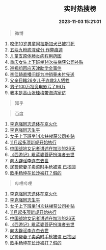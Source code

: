 <div align="center"><h2>实时热搜榜</h2><h4>2023-11-03 15:21:01</h4></div>

> 微博  

1. [咬伤10岁男童阿拉斯加犬已被打死](https://s.weibo.com/weibo?q=%23%E5%92%AC%E4%BC%A410%E5%B2%81%E7%94%B7%E7%AB%A5%E9%98%BF%E6%8B%89%E6%96%AF%E5%8A%A0%E7%8A%AC%E5%B7%B2%E8%A2%AB%E6%89%93%E6%AD%BB%23&t=31&band_rank=1&Refer=top)<br />
2. [五块九粉底液成分 作弊痕迹](https://s.weibo.com/weibo?q=%E4%BA%94%E5%9D%97%E4%B9%9D%E7%B2%89%E5%BA%95%E6%B6%B2%E6%88%90%E5%88%86%20%E4%BD%9C%E5%BC%8A%E7%97%95%E8%BF%B9&t=31&band_rank=2&Refer=top)<br />
3. [儿童支原体肺炎病程用药图](https://s.weibo.com/weibo?q=%23%E5%84%BF%E7%AB%A5%E6%94%AF%E5%8E%9F%E4%BD%93%E8%82%BA%E7%82%8E%E7%97%85%E7%A8%8B%E7%94%A8%E8%8D%AF%E5%9B%BE%23&t=31&band_rank=3&Refer=top)<br />
4. [重庆女生上下班坐14次扶梯获公司补贴](https://s.weibo.com/weibo?q=%23%E9%87%8D%E5%BA%86%E5%A5%B3%E7%94%9F%E4%B8%8A%E4%B8%8B%E7%8F%AD%E5%9D%9014%E6%AC%A1%E6%89%B6%E6%A2%AF%E8%8E%B7%E5%85%AC%E5%8F%B8%E8%A1%A5%E8%B4%B4%23&t=31&band_rank=4&Refer=top)<br />
5. [巡视组回应天津助学金事件](https://s.weibo.com/weibo?q=%23%E5%B7%A1%E8%A7%86%E7%BB%84%E5%9B%9E%E5%BA%94%E5%A4%A9%E6%B4%A5%E5%8A%A9%E5%AD%A6%E9%87%91%E4%BA%8B%E4%BB%B6%23&t=31&band_rank=5&Refer=top)<br />
6. [李佳琦直播间疑为冲销量未付先送](https://s.weibo.com/weibo?q=%23%E6%9D%8E%E4%BD%B3%E7%90%A6%E7%9B%B4%E6%92%AD%E9%97%B4%E7%96%91%E4%B8%BA%E5%86%B2%E9%94%80%E9%87%8F%E6%9C%AA%E4%BB%98%E5%85%88%E9%80%81%23&t=31&band_rank=6&Refer=top)<br />
7. [父亲目睹26岁儿子连救3人牺牲](https://s.weibo.com/weibo?q=%23%E7%88%B6%E4%BA%B2%E7%9B%AE%E7%9D%B926%E5%B2%81%E5%84%BF%E5%AD%90%E8%BF%9E%E6%95%913%E4%BA%BA%E7%89%BA%E7%89%B2%23&t=31&band_rank=7&Refer=top)<br />
8. [男子100万投资电影亏了96万](https://s.weibo.com/weibo?q=%23%E7%94%B7%E5%AD%90100%E4%B8%87%E6%8A%95%E8%B5%84%E7%94%B5%E5%BD%B1%E4%BA%8F%E4%BA%8696%E4%B8%87%23&t=31&band_rank=8&Refer=top)<br />
9. [我本是高山张桂梅带海清家访](https://s.weibo.com/weibo?q=%23%E6%88%91%E6%9C%AC%E6%98%AF%E9%AB%98%E5%B1%B1%E5%BC%A0%E6%A1%82%E6%A2%85%E5%B8%A6%E6%B5%B7%E6%B8%85%E5%AE%B6%E8%AE%BF%23&t=31&band_rank=9&Refer=top)<br />

> 知乎  


> 百度  

1. [李克强同志遗体在京火化](https://www.baidu.com/s?wd=%E6%9D%8E%E5%85%8B%E5%BC%BA%E5%90%8C%E5%BF%97%E9%81%97%E4%BD%93%E5%9C%A8%E4%BA%AC%E7%81%AB%E5%8C%96&sa=fyb_news&rsv_dl=fyb_news)<br />
2. [李克强同志生平](https://www.baidu.com/s?wd=%E6%9D%8E%E5%85%8B%E5%BC%BA%E5%90%8C%E5%BF%97%E7%94%9F%E5%B9%B3&sa=fyb_news&rsv_dl=fyb_news)<br />
3. [女子上下班坐14次扶梯获公司补贴](https://www.baidu.com/s?wd=%E5%A5%B3%E5%AD%90%E4%B8%8A%E4%B8%8B%E7%8F%AD%E5%9D%9014%E6%AC%A1%E6%89%B6%E6%A2%AF%E8%8E%B7%E5%85%AC%E5%8F%B8%E8%A1%A5%E8%B4%B4&sa=fyb_news&rsv_dl=fyb_news)<br />
4. [11月起多项新规开始执行](https://www.baidu.com/s?wd=11%E6%9C%88%E8%B5%B7%E5%A4%9A%E9%A1%B9%E6%96%B0%E8%A7%84%E5%BC%80%E5%A7%8B%E6%89%A7%E8%A1%8C&sa=fyb_news&rsv_dl=fyb_news)<br />
5. [中国战地女记者讲述在加沙的26天](https://www.baidu.com/s?wd=%E4%B8%AD%E5%9B%BD%E6%88%98%E5%9C%B0%E5%A5%B3%E8%AE%B0%E8%80%85%E8%AE%B2%E8%BF%B0%E5%9C%A8%E5%8A%A0%E6%B2%99%E7%9A%8426%E5%A4%A9&sa=fyb_news&rsv_dl=fyb_news)<br />
6. [《西游记》毗蓝婆菩萨扮演者去世](https://www.baidu.com/s?wd=%E3%80%8A%E8%A5%BF%E6%B8%B8%E8%AE%B0%E3%80%8B%E6%AF%97%E8%93%9D%E5%A9%86%E8%8F%A9%E8%90%A8%E6%89%AE%E6%BC%94%E8%80%85%E5%8E%BB%E4%B8%96&sa=fyb_news&rsv_dl=fyb_news)<br />
7. [向太辟谣李连杰去世](https://www.baidu.com/s?wd=%E5%90%91%E5%A4%AA%E8%BE%9F%E8%B0%A3%E6%9D%8E%E8%BF%9E%E6%9D%B0%E5%8E%BB%E4%B8%96&sa=fyb_news&rsv_dl=fyb_news)<br />
8. [民警帮妻子卖菜时手枪被盗 已找回](https://www.baidu.com/s?wd=%E6%B0%91%E8%AD%A6%E5%B8%AE%E5%A6%BB%E5%AD%90%E5%8D%96%E8%8F%9C%E6%97%B6%E6%89%8B%E6%9E%AA%E8%A2%AB%E7%9B%97+%E5%B7%B2%E6%89%BE%E5%9B%9E&sa=fyb_news&rsv_dl=fyb_news)<br />
9. [歌手杨坤在长沙被打？假的](https://www.baidu.com/s?wd=%E6%AD%8C%E6%89%8B%E6%9D%A8%E5%9D%A4%E5%9C%A8%E9%95%BF%E6%B2%99%E8%A2%AB%E6%89%93%EF%BC%9F%E5%81%87%E7%9A%84&sa=fyb_news&rsv_dl=fyb_news)<br />

> 哔哩哔哩  

1. [李克强同志遗体在京火化](https://www.baidu.com/s?wd=%E6%9D%8E%E5%85%8B%E5%BC%BA%E5%90%8C%E5%BF%97%E9%81%97%E4%BD%93%E5%9C%A8%E4%BA%AC%E7%81%AB%E5%8C%96&sa=fyb_news&rsv_dl=fyb_news)<br />
2. [李克强同志生平](https://www.baidu.com/s?wd=%E6%9D%8E%E5%85%8B%E5%BC%BA%E5%90%8C%E5%BF%97%E7%94%9F%E5%B9%B3&sa=fyb_news&rsv_dl=fyb_news)<br />
3. [女子上下班坐14次扶梯获公司补贴](https://www.baidu.com/s?wd=%E5%A5%B3%E5%AD%90%E4%B8%8A%E4%B8%8B%E7%8F%AD%E5%9D%9014%E6%AC%A1%E6%89%B6%E6%A2%AF%E8%8E%B7%E5%85%AC%E5%8F%B8%E8%A1%A5%E8%B4%B4&sa=fyb_news&rsv_dl=fyb_news)<br />
4. [11月起多项新规开始执行](https://www.baidu.com/s?wd=11%E6%9C%88%E8%B5%B7%E5%A4%9A%E9%A1%B9%E6%96%B0%E8%A7%84%E5%BC%80%E5%A7%8B%E6%89%A7%E8%A1%8C&sa=fyb_news&rsv_dl=fyb_news)<br />
5. [中国战地女记者讲述在加沙的26天](https://www.baidu.com/s?wd=%E4%B8%AD%E5%9B%BD%E6%88%98%E5%9C%B0%E5%A5%B3%E8%AE%B0%E8%80%85%E8%AE%B2%E8%BF%B0%E5%9C%A8%E5%8A%A0%E6%B2%99%E7%9A%8426%E5%A4%A9&sa=fyb_news&rsv_dl=fyb_news)<br />
6. [《西游记》毗蓝婆菩萨扮演者去世](https://www.baidu.com/s?wd=%E3%80%8A%E8%A5%BF%E6%B8%B8%E8%AE%B0%E3%80%8B%E6%AF%97%E8%93%9D%E5%A9%86%E8%8F%A9%E8%90%A8%E6%89%AE%E6%BC%94%E8%80%85%E5%8E%BB%E4%B8%96&sa=fyb_news&rsv_dl=fyb_news)<br />
7. [向太辟谣李连杰去世](https://www.baidu.com/s?wd=%E5%90%91%E5%A4%AA%E8%BE%9F%E8%B0%A3%E6%9D%8E%E8%BF%9E%E6%9D%B0%E5%8E%BB%E4%B8%96&sa=fyb_news&rsv_dl=fyb_news)<br />
8. [民警帮妻子卖菜时手枪被盗 已找回](https://www.baidu.com/s?wd=%E6%B0%91%E8%AD%A6%E5%B8%AE%E5%A6%BB%E5%AD%90%E5%8D%96%E8%8F%9C%E6%97%B6%E6%89%8B%E6%9E%AA%E8%A2%AB%E7%9B%97+%E5%B7%B2%E6%89%BE%E5%9B%9E&sa=fyb_news&rsv_dl=fyb_news)<br />
9. [歌手杨坤在长沙被打？假的](https://www.baidu.com/s?wd=%E6%AD%8C%E6%89%8B%E6%9D%A8%E5%9D%A4%E5%9C%A8%E9%95%BF%E6%B2%99%E8%A2%AB%E6%89%93%EF%BC%9F%E5%81%87%E7%9A%84&sa=fyb_news&rsv_dl=fyb_news)<br />
